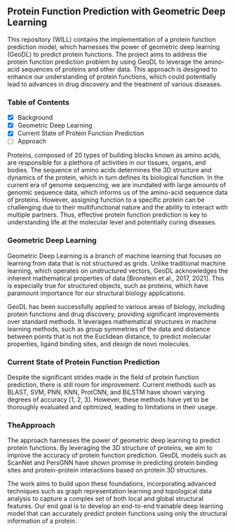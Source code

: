 ## Protein Function Prediction with Geometric Deep Learning
This repository (WILL) contains the implementation of a protein function prediction model, which harnesses the power of geometric deep learning (GeoDL) to predict protein functions. The project aims to address the protein function prediction problem by using GeoDL to leverage the amino-acid sequences of proteins and other data. This approach is designed to enhance our understanding of protein functions, which could potentially lead to advances in drug discovery and the treatment of various diseases.

### Table of Contents
- [x] Background
- [x] Geometric Deep Learning
- [x] Current State of Protein Function Prediction
- [ ] Approach

Proteins, composed of 20 types of building blocks known as amino acids, are responsible for a plethora of activities in our tissues, organs, and bodies. The sequence of amino acids determines the 3D structure and dynamics of the protein, which in turn defines its biological function. In the current era of genome sequencing, we are inundated with large amounts of genomic sequence data, which informs us of the amino-acid sequence data of proteins. However, assigning function to a specific protein can be challenging due to their multifunctional nature and the ability to interact with multiple partners. Thus, effective protein function prediction is key to understanding life at the molecular level and potentially curing diseases.

### Geometric Deep Learning
Geometric Deep Learning is a branch of machine learning that focuses on learning from data that is not structured as grids. Unlike traditional machine learning, which operates on unstructured vectors, GeoDL acknowledges the inherent mathematical properties of data [Bronstein et al., 2017, 2021]. This is especially true for structured objects, such as proteins, which have paramount importance for our structural biology applications.

GeoDL has been successfully applied to various areas of biology, including protein functions and drug discovery, providing significant improvements over standard methods. It leverages mathematical structures in machine learning methods, such as group symmetries of the data and distance between points that is not the Euclidean distance, to predict molecular properties, ligand binding sites, and design de novo molecules.

### Current State of Protein Function Prediction
Despite the significant strides made in the field of protein function prediction, there is still room for improvement. Current methods such as BLAST, SVM, PNN, KNN, ProtCNN, and BiLSTM have shown varying degrees of accuracy [1, 2, 3]. However, these methods have yet to be thoroughly evaluated and optimized, leading to limitations in their usage.

### TheApproach
The approach harnesses the power of geometric deep learning to predict protein functions. By leveraging the 3D structure of proteins, we aim to improve the accuracy of protein function prediction. GeoDL models such as ScanNet and PersGNN have shown promise in predicting protein binding sites and protein-protein interactions based on protein 3D structures.

The work aims to build upon these foundations, incorporating advanced techniques such as graph representation learning and topological data analysis to capture a complex set of both local and global structural features. Our end goal is to develop an end-to-end trainable deep learning model that can accurately predict protein functions using only the structural information of a protein.
